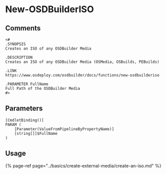 # New-OSDBuilderISO

## Comments

```text
<#
.SYNOPSIS
Creates an ISO of any OSDBuilder Media

.DESCRIPTION
Creates an ISO of any OSDBuilder Media (OSMedia, OSBuilds, PEBuilds)

.LINK
https://www.osdeploy.com/osdbuilder/docs/functions/new-osdbuilderiso

.PARAMETER FullName
Full Path of the OSDBuilder Media
#>
```

## Parameters

```text
[CmdletBinding()]
PARAM (
    [Parameter(ValueFromPipelineByPropertyName)]
    [string[]]$FullName
)
```

## Usage

{% page-ref page="../basics/create-external-media/create-an-iso.md" %}

